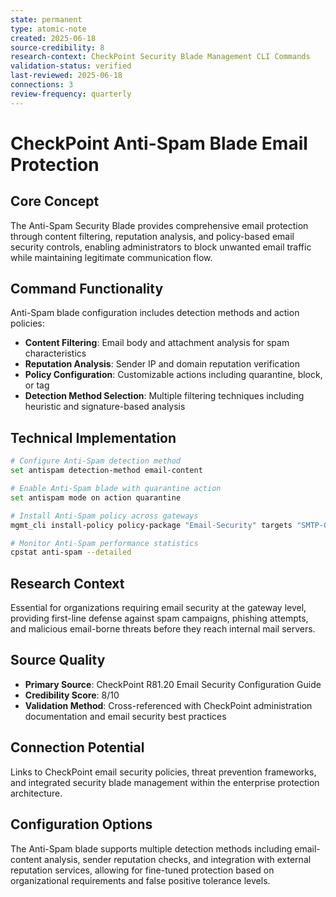 ```yaml
---
state: permanent
type: atomic-note
created: 2025-06-18
source-credibility: 8
research-context: CheckPoint Security Blade Management CLI Commands
validation-status: verified
last-reviewed: 2025-06-18
connections: 3
review-frequency: quarterly
---
```


# CheckPoint Anti-Spam Blade Email Protection

## Core Concept
The Anti-Spam Security Blade provides comprehensive email protection through content filtering, reputation analysis, and policy-based email security controls, enabling administrators to block unwanted email traffic while maintaining legitimate communication flow.

## Command Functionality
Anti-Spam blade configuration includes detection methods and action policies:
- **Content Filtering**: Email body and attachment analysis for spam characteristics
- **Reputation Analysis**: Sender IP and domain reputation verification
- **Policy Configuration**: Customizable actions including quarantine, block, or tag
- **Detection Method Selection**: Multiple filtering techniques including heuristic and signature-based analysis

## Technical Implementation
```bash
# Configure Anti-Spam detection method
set antispam detection-method email-content

# Enable Anti-Spam blade with quarantine action
set antispam mode on action quarantine

# Install Anti-Spam policy across gateways
mgmt_cli install-policy policy-package "Email-Security" targets "SMTP-Gateway"

# Monitor Anti-Spam performance statistics
cpstat anti-spam --detailed
```

## Research Context
Essential for organizations requiring email security at the gateway level, providing first-line defense against spam campaigns, phishing attempts, and malicious email-borne threats before they reach internal mail servers.

## Source Quality
- **Primary Source**: CheckPoint R81.20 Email Security Configuration Guide
- **Credibility Score**: 8/10
- **Validation Method**: Cross-referenced with CheckPoint administration documentation and email security best practices

## Connection Potential
Links to CheckPoint email security policies, threat prevention frameworks, and integrated security blade management within the enterprise protection architecture.

## Configuration Options
The Anti-Spam blade supports multiple detection methods including email-content analysis, sender reputation checks, and integration with external reputation services, allowing for fine-tuned protection based on organizational requirements and false positive tolerance levels.
